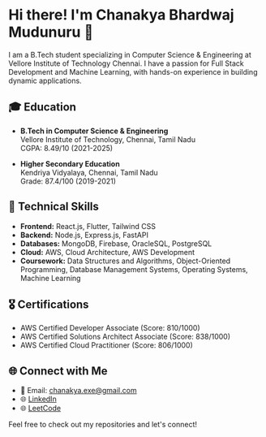 # Hi there! I'm Chanakya Bhardwaj Mudunuru 👋

I am a B.Tech student specializing in Computer Science & Engineering at Vellore Institute of Technology Chennai. I have a passion for Full Stack Development and Machine Learning, with hands-on experience in building dynamic applications.

## 🎓 Education
- **B.Tech in Computer Science & Engineering**  
  Vellore Institute of Technology, Chennai, Tamil Nadu  
  CGPA: 8.49/10 (2021-2025)

- **Higher Secondary Education**  
  Kendriya Vidyalaya, Chennai, Tamil Nadu  
  Grade: 87.4/100 (2019-2021)

## 🔧 Technical Skills
- **Frontend:** React.js, Flutter, Tailwind CSS
- **Backend:** Node.js, Express.js, FastAPI
- **Databases:** MongoDB, Firebase, OracleSQL, PostgreSQL
- **Cloud:** AWS, Cloud Architecture, AWS Development
- **Coursework:** Data Structures and Algorithms, Object-Oriented Programming, Database Management Systems, Operating Systems, Machine Learning

## 🎖️ Certifications
- AWS Certified Developer Associate (Score: 810/1000)
- AWS Certified Solutions Architect Associate (Score: 838/1000)
- AWS Certified Cloud Practitioner (Score: 806/1000)

## 🌐 Connect with Me
- 📧 Email: [chanakya.exe@gmail.com](mailto:chanakya.exe@gmail.com)
- 🌐 [LinkedIn]((https://www.linkedin.com/in/chanakya-bhardwaj-m-4953b4232/))
- 🌐 [LeetCode]((https://leetcode.com/u/chanakya-ex3/))

Feel free to check out my repositories and let's connect!
